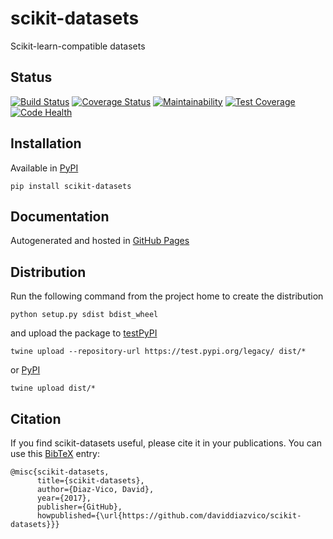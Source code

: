 # scikit-datasets
Scikit-learn-compatible datasets

## Status
[![Build Status](https://travis-ci.org/daviddiazvico/scikit-datasets.svg?branch=master)](https://travis-ci.org/daviddiazvico/scikit-datasets)
[![Coverage Status](https://coveralls.io/repos/github/daviddiazvico/scikit-datasets/badge.svg)](https://coveralls.io/github/daviddiazvico/scikit-datasets)
[![Maintainability](https://api.codeclimate.com/v1/badges/a37c9ee152b41a0cb577/maintainability)](https://codeclimate.com/github/daviddiazvico/scikit-datasets/maintainability)
[![Test Coverage](https://api.codeclimate.com/v1/badges/a37c9ee152b41a0cb577/test_coverage)](https://codeclimate.com/github/daviddiazvico/scikit-datasets/test_coverage)
[![Code Health](https://landscape.io/github/daviddiazvico/scikit-datasets/master/landscape.svg?style=flat)](https://landscape.io/github/daviddiazvico/scikit-datasets/master)

## Installation
Available in [PyPI](https://pypi.python.org/pypi?:action=display&name=scikit-datasets)
```
pip install scikit-datasets
```

## Documentation
Autogenerated and hosted in [GitHub Pages](https://daviddiazvico.github.io/scikit-datasets/)

## Distribution
Run the following command from the project home to create the distribution
```
python setup.py sdist bdist_wheel
```
and upload the package to [testPyPI](https://testpypi.python.org/)
```
twine upload --repository-url https://test.pypi.org/legacy/ dist/*
```
or [PyPI](https://pypi.python.org/)
```
twine upload dist/*
```

## Citation
If you find scikit-datasets useful, please cite it in your publications. You can use this [BibTeX](http://www.bibtex.org/) entry:
```
@misc{scikit-datasets,
      title={scikit-datasets},
      author={Diaz-Vico, David},
      year={2017},
      publisher={GitHub},
      howpublished={\url{https://github.com/daviddiazvico/scikit-datasets}}}
```